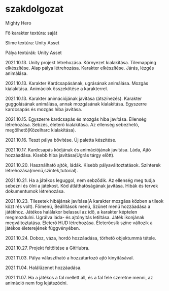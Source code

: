 # szakdolgozat
Mighty Hero

Fő karakter textúra: saját

Slime textúra: Unity Asset

Pálya textúrák: Unity Asset

2021.10.13.
Unity projekt létrehozása.
Környezet kialakítása.
Tilemapping elkészítése.
Alap pálya létrehozása.
Karakter elkészítése.
Járás, lézgés animálása.

2021.10.13.
Karakter Kardcsapásának, ugrásának animálása.
Mozgás kialakítása.
Animációk összekötése a karakterrel.

2021.10.13.
Karakter animációjának javítása (átszínezés).
Karakter guggolásának animálása, annak mozgásának kialakítása.
Egyszerre kardcsapás és mozgás hiba javítása.

2021.10.15.
Egyszerre kardcsapás és mozgás hiba javítása.
Ellenség létrehozása.
Sebzés, életerő kialakítása.
Az ellenség sebezhető, megölhető(Közelharc kialakítása).

2021.10.16.
Teszt pálya bővítése.
Új paletta készítése.

2021.10.17.
Kardcsapás kódjának és animációjának javítása.
Láda, Ajtó hozzáadása.
Kisebb hiba javítása(Ugrás tárgy előtt).

2021.10.20.
Használható ajtók, ládák.
Kisebb pályaváltoztatások.
Színterek létrehozása(menü,szintek,tutorial).

2021.10.21.
Ha a játékos leguggol, nem sebződik.
Az ellenség meg tudja sebezni és ölni a játékost.
Kód átláthatóságának javítása.
Hibák és tervek dokumentumok létrehozása.

2021.10.23.
Tilesetek hibájának javítása(A karakter mozgása közben a tileok közt rés volt).
Főmenü, Beállítások menü, Szünet menü hozzáadása a játékhoz.
Játékos halálakor belassul az idő, a karakter képtelen megmozdulni.
Ugrálva láda- és ajtónyitás letiltása.
Játék ikonjának megváltoztatása.
Életerő HUD létrehozása.
Életerőcsík színe változik a játékos életerejének függvényében.

2021.10.24.
Doboz, váza, hordó hozzáadása, törhető objektummá tétele.

2021.10.27.
Projekt feltöltése a GitHubra.

2021.11.03.
Pálya választható a hozzátartozó ajtó kinyitásával.

2021.11.04.
Halálüzenet hozzáadása.

2021.11.07.
Ha a játékos a fal mellett áll, és a fal felé szeretne menni, az animáció nem fog lejátszódni.
